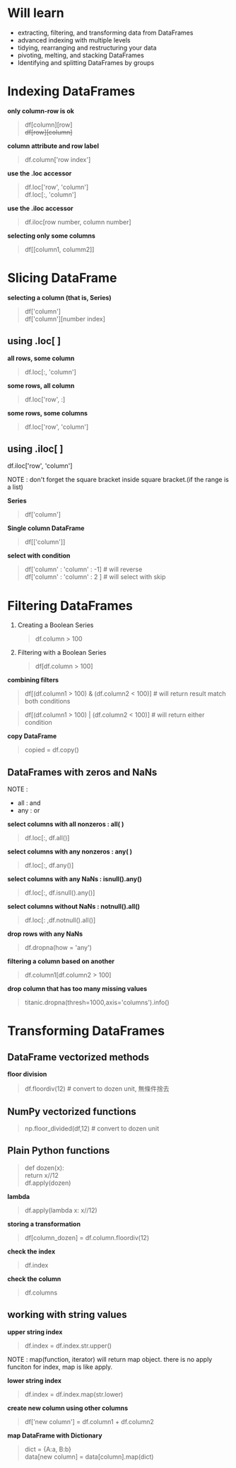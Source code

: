 # Will learn
- extracting, filtering, and transforming data from DataFrames
- advanced indexing with multiple levels
- tidying, rearranging and restructuring your data
- pivoting, melting, and stacking DataFrames
- Identifying and splitting DataFrames by groups

# Indexing DataFrames
__only column-row is ok__
> df[column][row]  
> ~~df[row][column]~~

__column attribute and row label__
> df.column['row index']

__use the .loc accessor__
> df.loc['row', 'column']  
> df.loc[:, 'column']

__use the .iloc accessor__
> df.iloc[row number, column number]

__selecting only some columns__
> df[[column1, columm2]]


# Slicing DataFrame

__selecting a column (that is, Series)__
> df['column']  
> df['column'][number index]

## __using .loc[ ]__

__all rows, some column__
> df.loc[:, 'column']

__some rows, all column__
> df.loc['row', :]

__some rows, some columns__
> df.loc['row', 'column']

## __using .iloc[ ]__
df.iloc['row', 'column']

NOTE : don't forget the square bracket inside square bracket.(if the range is a list)

__Series__
> df['column']

__Single column DataFrame__
> df[['column']]

__select with condition__
> df['column' : 'column' : -1] # will reverse  
> df['column' : 'column' : 2 ] # will select with skip

# Filtering DataFrames

1. Creating a Boolean Series
   > df.column > 100
2. Filtering with a Boolean Series
   > df[df.column > 100]

__combining filters__
> df[(df.column1 > 100) & (df.column2 < 100)] # will return result match both conditions

> df[(df.column1 > 100) | (df.column2 < 100)] # will return either condition

__copy DataFrame__
> copied = df.copy()

## DataFrames with zeros and NaNs

NOTE : 
- all : and
- any : or

__select columns with all nonzeros : all( )__
> df.loc[:, df.all()]

__select columns with any nonzeros : any( )__
> df.loc[:, df.any()]

__select columns with any NaNs : isnull().any()__
> df.loc[:, df.isnull().any()]

__select columns without NaNs : notnull().all()__
> df.loc[: ,df.notnull().all()]

__drop rows with any NaNs__
> df.dropna(how = 'any')

__filtering a column based on another__
> df.column1[df.column2 > 100]

__drop column that has too many missing values__
> titanic.dropna(thresh=1000,axis='columns').info()


# Transforming DataFrames
## DataFrame vectorized methods

__floor division__
> df.floordiv(12) # convert to dozen unit, 無條件捨去

## NumPy vectorized functions
> np.floor_divided(df,12) # convert to dozen unit

## Plain Python functions
> def dozen(x):  
> return x//12  
> df.apply(dozen)

__lambda__
>df.apply(lambda x: x//12)

__storing a transformation__
>df[column_dozen] = df.column.floordiv(12)

__check the index__
> df.index

__check the column__
> df.columns

## working with string values

__upper string index__
> df.index = df.index.str.upper()

NOTE : map(function, iterator) will return map object.
there is no apply funciton for index, map is like apply.

__lower string index__
> df.index = df.index.map(str.lower)

__create new column using other columns__
> df['new column'] = df.column1 + df.column2

__map DataFrame with Dictionary__
> dict = {A:a, B:b}  
> data[new column] = data[column].map(dict)